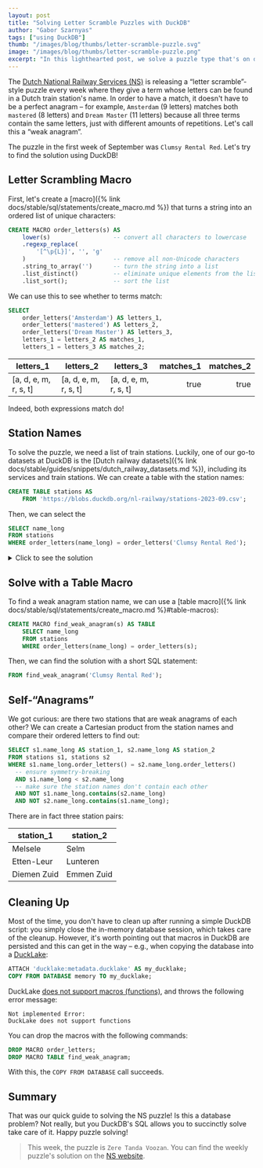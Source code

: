 ```yaml
---
layout: post
title: "Solving Letter Scramble Puzzles with DuckDB"
author: "Gabor Szarnyas"
tags: ["using DuckDB"]
thumb: "/images/blog/thumbs/letter-scramble-puzzle.svg"
image: "/images/blog/thumbs/letter-scramble-puzzle.png"
excerpt: "In this lighthearted post, we solve a puzzle type that's on display in Dutch trains."
---
```


The [Dutch National Railway Services (NS)](https://www.ns.nl/) is releasing a “letter scramble”-style puzzle every week where
they give a term whose letters can be found in a Dutch train station's name.
In order to have a match, it doesn't have to be a perfect anagram – for example, `Amsterdam` (9 letters) matches both `mastered` (8 letters) and `Dream Master` (11 letters) because all three terms contain the same letters, just with different amounts of repetitions. Let's call this a “weak anagram”.

The puzzle in the first week of September was `Clumsy Rental Red`. Let's try to find the solution using DuckDB!

## Letter Scrambling Macro

First, let's create a [macro]({% link docs/stable/sql/statements/create_macro.md %}) that turns a string into an ordered list of unique characters:

```sql
CREATE MACRO order_letters(s) AS 
    lower(s)                  -- convert all characters to lowercase
    .regexp_replace(
        '[^\p{L}]', '', 'g'
    )                         -- remove all non-Unicode characters
    .string_to_array('')      -- turn the string into a list
    .list_distinct()          -- eliminate unique elements from the list
    .list_sort();             -- sort the list
```

We can use this to see whether to terms match:

```sql
SELECT
    order_letters('Amsterdam') AS letters_1,
    order_letters('mastered') AS letters_2,
    order_letters('Dream Master') AS letters_3,
    letters_1 = letters_2 AS matches_1,
    letters_1 = letters_3 AS matches_2;
```

|       letters_1       |       letters_2       |       letters_3       | matches_1 | matches_2 |
|-----------------------|-----------------------|-----------------------|----------:|----------:|
| [a, d, e, m, r, s, t] | [a, d, e, m, r, s, t] | [a, d, e, m, r, s, t] | true      | true      |

Indeed, both expressions match do!

## Station Names

To solve the puzzle, we need a list of train stations.
Luckily, one of our go-to datasets at DuckDB is the [Dutch railway datasets]({% link docs/stable/guides/snippets/dutch_railway_datasets.md %}), including its services and train stations. We can create a table with the station names:

```sql
CREATE TABLE stations AS
    FROM 'https://blobs.duckdb.org/nl-railway/stations-2023-09.csv';
```

Then, we can select the 

```sql
SELECT name_long
FROM stations
WHERE order_letters(name_long) = order_letters('Clumsy Rental Red');
```

<details markdown='1'>
<summary markdown='span'>
Click to see the solution
</summary>
[Lelystad Centrum](https://en.wikipedia.org/wiki/Lelystad_Centrum_railway_station)
</details>

## Solve with a Table Macro

To find a weak anagram station name, we can use a [table macro]({% link docs/stable/sql/statements/create_macro.md %}#table-macros):

```sql
CREATE MACRO find_weak_anagram(s) AS TABLE
    SELECT name_long
    FROM stations
    WHERE order_letters(name_long) = order_letters(s);
```

Then, we can find the solution with a short SQL statement:

```sql
FROM find_weak_anagram('Clumsy Rental Red');
```

## Self-“Anagrams”

We got curious: are there two stations that are weak anagrams of each other?
We can create a Cartesian product from the station names and compare their ordered letters to find out:

```sql
SELECT s1.name_long AS station_1, s2.name_long AS station_2
FROM stations s1, stations s2
WHERE s1.name_long.order_letters() = s2.name_long.order_letters()
  -- ensure symmetry-breaking
  AND s1.name_long < s2.name_long
  -- make sure the station names don't contain each other
  AND NOT s1.name_long.contains(s2.name_long)
  AND NOT s2.name_long.contains(s1.name_long);
```

There are in fact three station pairs:

|  station_1  | station_2  |
|-------------|------------|
| Melsele     | Selm       |
| Etten-Leur  | Lunteren   |
| Diemen Zuid | Emmen Zuid |

## Cleaning Up

Most of the time, you don't have to clean up after running a simple DuckDB script:
you simply close the in-memory database session, which takes care of the cleanup.
However, it's worth pointing out that macros in DuckDB are persisted and this can get in the way
– e.g., when copying the database into a [DuckLake](https://ducklake.select/):

```sql
ATTACH 'ducklake:metadata.ducklake' AS my_ducklake;
COPY FROM DATABASE memory TO my_ducklake;
```

DuckLake [does not support macros (functions)](https://ducklake.select/docs/stable/duckdb/unsupported_features.html#likely-to-be-supported-in-the-future), and throws the following error message:

```console
Not implemented Error:
DuckLake does not support functions
```

You can drop the macros with the following commands:

```sql
DROP MACRO order_letters;
DROP MACRO TABLE find_weak_anagram;
```

With this, the `COPY FROM DATABASE` call succeeds.

## Summary

That was our quick guide to solving the NS puzzle!
Is this a database problem? Not really, but you DuckDB's SQL allows you to succinctly solve take care of it.
Happy puzzle solving!

> This week, the puzzle is `Zere Tanda Voozan`.
> You can find the weekly puzzle's solution on the [NS website](https://www.ns.nl/dagje-uit/ontspanning/puzzel.html).
